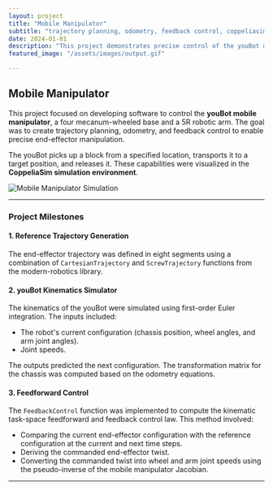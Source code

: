 ```yaml
---
layout: project
title: "Mobile Manipulator"
subtitle: "trajectory planning, odometry, feedback control, coppeliasim"
date: 2024-01-01
description: "This project demonstrates precise control of the youBot manipulator in CoppeliaSim."
featured_image: "/assets/images/output.gif"

---
```



## Mobile Manipulator

This project focused on developing software to control the **youBot mobile manipulator**, a four mecanum-wheeled base and a 5R robotic arm. The goal was to create trajectory planning, odometry, and feedback control to enable precise end-effector manipulation.

The youBot picks up a block from a specified location, transports it to a target position, and releases it. These capabilities were visualized in the **CoppeliaSim simulation environment**.

![Mobile Manipulator Simulation](/assets/images/output.gif)

---

### Project Milestones

#### **1. Reference Trajectory Generation**
The end-effector trajectory was defined in eight segments using a combination of `CartesianTrajectory` and `ScrewTrajectory` functions from the modern-robotics library.

#### **2. youBot Kinematics Simulator**
The kinematics of the youBot were simulated using first-order Euler integration. The inputs included:
- The robot's current configuration (chassis position, wheel angles, and arm joint angles).
- Joint speeds.

The outputs predicted the next configuration. The transformation matrix for the chassis was computed based on the odometry equations.

#### **3. Feedforward Control**
The `FeedbackControl` function was implemented to compute the kinematic task-space feedforward and feedback control law. This method involved:
- Comparing the current end-effector configuration with the reference configuration at the current and next time steps.
- Deriving the commanded end-effector twist.
- Converting the commanded twist into wheel and arm joint speeds using the pseudo-inverse of the mobile manipulator Jacobian.

---



